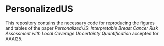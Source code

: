 # PersonalizedUS

This repository contains the necessary code for reproducing the figures and tables of the paper _PersonalizedUS: Interpretable Breast Cancer Risk Assessment with Local Coverage Uncertainty Quantification_ accepted for AAAI25.
